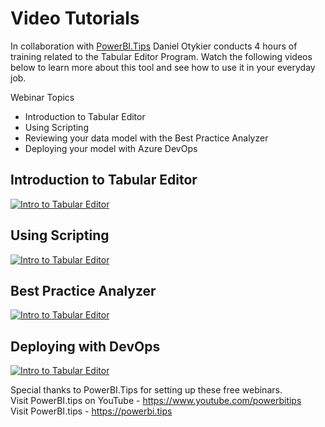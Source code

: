 ﻿# Video Tutorials

In collaboration with [PowerBI.Tips](https://powerbi.tips/about/) Daniel Otykier conducts 4 hours of training related to the Tabular Editor Program. Watch the following videos below to learn more about this tool and see how to use it in your everyday job.

Webinar Topics
* Introduction to Tabular Editor
* Using Scripting
* Reviewing your data model with the Best Practice Analyzer
* Deploying your model with Azure DevOps  
  
## Introduction to Tabular Editor
[![Intro to Tabular Editor](http://img.youtube.com/vi/c-jZMzsvKnM/0.jpg)](http://www.youtube.com/watch?v=c-jZMzsvKnM "Intro To Tabular Editor")
  
## Using Scripting
[![Intro to Tabular Editor](http://img.youtube.com/vi/EHs5r3XCkO8/0.jpg)](http://www.youtube.com/watch?v=EHs5r3XCkO8 "Intro To Tabular Editor")
  
## Best Practice Analyzer
[![Intro to Tabular Editor](http://img.youtube.com/vi/5WnN0NG2nBk/0.jpg)](http://www.youtube.com/watch?v=5WnN0NG2nBk "Intro To Tabular Editor")
  
## Deploying with DevOps
[![Intro to Tabular Editor](http://img.youtube.com/vi/fzZgXe3MjhI/0.jpg)](http://www.youtube.com/watch?v=fzZgXe3MjhI "Intro To Tabular Editor")

Special thanks to PowerBI.Tips for setting up these free webinars.  
Visit PowerBI.tips on YouTube - https://www.youtube.com/powerbitips  
Visit PowerBI.tips - https://powerbi.tips  
